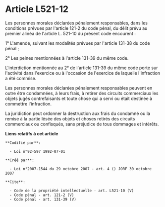# Article L521-12

Les personnes morales déclarées pénalement responsables, dans les conditions prévues par l'article 121-2 du code pénal, du
délit prévu au premier alinéa de l'article L. 521-10 du présent code encourent : 

1° L'amende, suivant les modalités prévues par l'article 131-38 du code pénal ; 

2° Les peines mentionnées à l'article 131-39 du même code. 

L'interdiction mentionnée au 2° de l'article 131-39 du même code porte sur l'activité dans l'exercice ou à l'occasion de
l'exercice de laquelle l'infraction a été commise. 

Les personnes morales déclarées pénalement responsables peuvent en outre être condamnées, à leurs frais, à retirer des
circuits commerciaux les objets jugés contrefaisants et toute chose qui a servi ou était destinée à commettre l'infraction. 

La juridiction peut ordonner la destruction aux frais du condamné ou la remise à la partie lésée des objets et choses retirés
des circuits commerciaux ou confisqués, sans préjudice de tous dommages et intérêts.

**Liens relatifs à cet article**

	**Codifié par**:

	  - Loi n°92-597 1992-07-01

	**Créé par**:

	  - Loi n°2007-1544 du 29 octobre 2007 - art. 4 () JORF 30 octobre 2007

	**Cite**:

	  - Code de la propriété intellectuelle - art. L521-10 (V)
	  - Code pénal - art. 121-2 (V)
	  - Code pénal - art. 131-39 (V)
